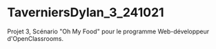 # TaverniersDylan_3_241021

Projet 3, Scénario "Oh My Food" pour le programme Web-développeur d'OpenClassrooms.
